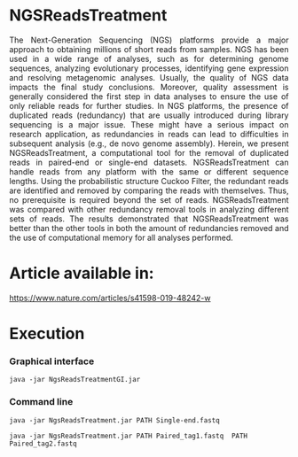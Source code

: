 # NGSReadsTreatment
<p align="justify">The Next-Generation Sequencing (NGS) platforms provide a major approach to obtaining millions of short reads from samples. NGS has been used in a wide range of analyses, such as for determining genome sequences, analyzing evolutionary processes, identifying gene expression and resolving metagenomic analyses. Usually, the quality of NGS data impacts the final study conclusions. Moreover, quality assessment is generally considered the first step in data analyses to ensure the use of only reliable reads for further studies. In NGS platforms, the presence of duplicated reads (redundancy) that are usually introduced during library sequencing is a major issue. These might have a serious impact on research application, as redundancies in reads can lead to difficulties in subsequent analysis (e.g., de novo genome assembly). Herein, we present NGSReadsTreatment, a computational tool for the removal of duplicated reads in paired-end or single-end datasets. NGSReadsTreatment can handle reads from any platform with the same or different sequence lengths. Using the probabilistic structure Cuckoo Filter, the redundant reads are identified and removed by comparing the reads with themselves. Thus, no prerequisite is required beyond the set of reads. NGSReadsTreatment was compared with other redundancy removal tools in analyzing different sets of reads. The results demonstrated that NGSReadsTreatment was better than the other tools in both the amount of redundancies removed and the use of computational memory for all analyses performed.</p>

# Article available in:
  https://www.nature.com/articles/s41598-019-48242-w

# Execution
### Graphical interface

    java -jar NgsReadsTreatmentGI.jar

### Command line

    java -jar NgsReadsTreatment.jar PATH Single-end.fastq

    java -jar NgsReadsTreatment.jar PATH Paired_tag1.fastq  PATH Paired_tag2.fastq



